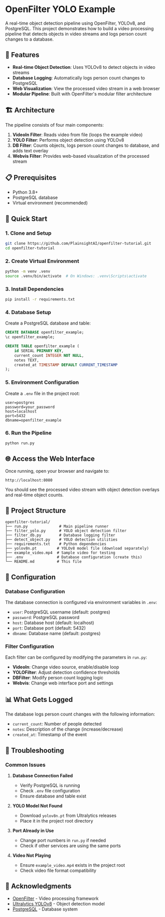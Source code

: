 # OpenFilter YOLO Example

A real-time object detection pipeline using OpenFilter, YOLOv8, and PostgreSQL. This project demonstrates how to build a video processing pipeline that detects objects in video streams and logs person count changes to a database.

## 🎯 Features

- **Real-time Object Detection**: Uses YOLOv8 to detect objects in video streams
- **Database Logging**: Automatically logs person count changes to PostgreSQL
- **Web Visualization**: View the processed video stream in a web browser
- **Modular Pipeline**: Built with OpenFilter's modular filter architecture

## 🏗️ Architecture

The pipeline consists of four main components:

1. **VideoIn Filter**: Reads video from file (loops the example video)
2. **YOLO Filter**: Performs object detection using YOLOv8
3. **DB Filter**: Counts objects, logs person count changes to database, and adds text overlay
4. **Webvis Filter**: Provides web-based visualization of the processed stream

## 📋 Prerequisites

- Python 3.8+
- PostgreSQL database
- Virtual environment (recommended)

## 🚀 Quick Start

### 1. Clone and Setup

```bash
git clone https://github.com/PlainsightAI/openfilter-tutorial.git
cd openfilter-tutorial
```

### 2. Create Virtual Environment

```bash
python -m venv .venv
source .venv/bin/activate  # On Windows: .venv\Scripts\activate
```

### 3. Install Dependencies

```bash
pip install -r requirements.txt
```
### 4. Database Setup

Create a PostgreSQL database and table:

```sql
CREATE DATABASE openfilter_example;
\c openfilter_example;

CREATE TABLE openfilter_example (
    id SERIAL PRIMARY KEY,
    current_count INTEGER NOT NULL,
    notes TEXT,
    created_at TIMESTAMP DEFAULT CURRENT_TIMESTAMP
);
```

### 5. Environment Configuration

Create a `.env` file in the project root:

```env
user=postgres
password=your_password
host=localhost
port=5432
dbname=openfilter_example
```

### 6. Run the Pipeline

```bash
python run.py
```

## 🌐 Access the Web Interface

Once running, open your browser and navigate to:
```
http://localhost:8080
```

You should see the processed video stream with object detection overlays and real-time object counts.

## 📁 Project Structure

```
openfilter-tutorial/
├── run.py              # Main pipeline runner
├── filter_yolo.py      # YOLO object detection filter
├── filter_db.py        # Database logging filter
├── detect_object.py    # YOLO detection utilities
├── requirements.txt    # Python dependencies
├── yolov8n.pt         # YOLOv8 model file (download separately)
├── example_video.mp4  # Sample video for testing
├── .env               # Database configuration (create this)
└── README.md          # This file
```

## 🔧 Configuration

### Database Configuration

The database connection is configured via environment variables in `.env`:

- `user`: PostgreSQL username (default: postgres)
- `password`: PostgreSQL password
- `host`: Database host (default: localhost)
- `port`: Database port (default: 5432)
- `dbname`: Database name (default: postgres)

### Filter Configuration

Each filter can be configured by modifying the parameters in `run.py`:

- **VideoIn**: Change video source, enable/disable loop
- **YOLOFilter**: Adjust detection confidence thresholds
- **DBFilter**: Modify person count logging logic
- **Webvis**: Change web interface port and settings

## 📊 What Gets Logged

The database logs person count changes with the following information:
- `current_count`: Number of people detected
- `notes`: Description of the change (increase/decrease)
- `created_at`: Timestamp of the event

## 🐛 Troubleshooting

### Common Issues

1. **Database Connection Failed**
   - Verify PostgreSQL is running
   - Check `.env` file configuration
   - Ensure database and table exist

2. **YOLO Model Not Found**
   - Download `yolov8n.pt` from Ultralytics releases
   - Place it in the project root directory

3. **Port Already in Use**
   - Change port numbers in `run.py` if needed
   - Check if other services are using the same ports

4. **Video Not Playing**
   - Ensure `example_video.mp4` exists in the project root
   - Check video file format compatibility


## 🙏 Acknowledgments

- [OpenFilter](https://github.com/openfilter/openfilter) - Video processing framework
- [Ultralytics YOLOv8](https://github.com/ultralytics/ultralytics) - Object detection model
- [PostgreSQL](https://www.postgresql.org/) - Database system 